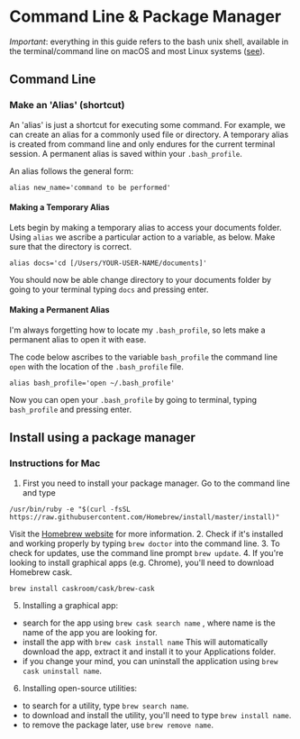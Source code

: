 # Command Line & Package Manager

*Important*: everything in this guide refers to the bash unix shell, available in the terminal/command line on macOS and most Linux systems ([see](https://en.wikipedia.org/wiki/Bash_(Unix_shell))).

## Command Line

### Make an 'Alias' (shortcut)

An 'alias' is just a shortcut for executing some command. For example, we can create an alias for a commonly used file or directory. A temporary alias is created from command line and only endures for the current terminal session. A permanent alias is saved within your ```.bash_profile```.

An alias follows the general form:
```
alias new_name='command to be performed'
```

#### Making a Temporary Alias

Lets begin by making a temporary alias to access your documents folder. Using ```alias``` we ascribe a particular action to a variable, as below. Make sure that the directory is correct.

```
alias docs='cd [/Users/YOUR-USER-NAME/documents]'
```

You should now be able change directory to your documents folder by going to your terminal typing ```docs``` and pressing enter.

#### Making a Permanent Alias

I'm always forgetting how to locate my ```.bash_profile```, so lets make a permanent alias to open it with ease.

The code below ascribes to the variable ```bash_profile``` the command line ```open``` with the location of the ```.bash_profile``` file.

```
alias bash_profile='open ~/.bash_profile'
```

Now you can open your ```.bash_profile``` by going to terminal, typing ```bash_profile``` and pressing enter.

## Install using a package manager
### Instructions for Mac
1. First you need to install your package manager. Go to the command line and type
```
/usr/bin/ruby -e "$(curl -fsSL https://raw.githubusercontent.com/Homebrew/install/master/install)"
```
Visit the [Homebrew website](https://brew.sh/) for more information.
2. Check if it's installed and working properly by typing `brew doctor` into the command line.
3. To check for updates, use the command line prompt `brew update`.
4. If you're looking to install graphical apps (e.g. Chrome), you'll need to download Homebrew cask.
```
brew install caskroom/cask/brew-cask
```
5. Installing a graphical app:
  * search for the app using `brew cask search name` , where name is the name of the app you are looking for.
  * install the app with `brew cask install name` This will automatically download the app, extract it and install it to your Applications folder.
  * if you change your mind, you can uninstall the application using `brew cask uninstall name`.
6. Installing open-source utilities:
  * to search for a utility, type `brew search name`.
  * to download and install the utility, you'll need to type `brew install name`.
  * to remove the package later, use `brew remove name`.